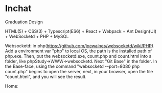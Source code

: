 # Inchat
Graduation Design

HTML(5) + CSS(3) + Typescript(ES6) + React + Webpack + Ant Design(UI) + WebSocketd + PHP + MySQL

Websocketd: in php(https://github.com/joewalnes/websocketd/wiki/PHP). Add a environment var "php" to local OS, the path is the installed path of php.exe. Then, put the websocketd.exe, count.php and count.html into a folder, like phpStudy->WWW->websocketd. Next "Git Base" in the folder. In the Base-face, using the command "websocketd --port=8080 php count.php" begins to open the server, next, in your browser, open the file "count.html", and you will see the result.


Home: 